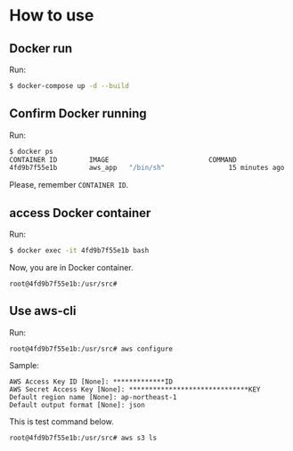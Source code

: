 # How to use

## Docker run

Run:

```bash
$ docker-compose up -d --build
```

## Confirm Docker running

Run:

```bash
$ docker ps
CONTAINER ID        IMAGE                         COMMAND                  CREATED             STATUS              PORTS                              NAMES
4fd9b7f55e1b        aws_app   "/bin/sh"                15 minutes ago      Up 15 minutes                                          aws_app
```

Please, remember `CONTAINER ID`.

## access Docker container

Run:

```bash
$ docker exec -it 4fd9b7f55e1b bash
```

Now, you are in Docker container.

```
root@4fd9b7f55e1b:/usr/src# 
```

## Use aws-cli

Run:

```
root@4fd9b7f55e1b:/usr/src# aws configure
```

Sample:

```
AWS Access Key ID [None]: *************ID
AWS Secret Access Key [None]: ******************************KEY
Default region name [None]: ap-northeast-1
Default output format [None]: json
```

This is test command below.

```
root@4fd9b7f55e1b:/usr/src# aws s3 ls
```